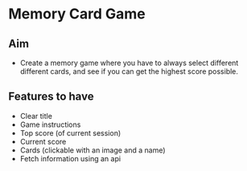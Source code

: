 # Memory Card Game

## Aim

- Create a memory game where you have to always select different different cards, and see if you can get the highest score possible.

## Features to have

- Clear title
- Game instructions
- Top score (of current session)
- Current score
- Cards (clickable with an image and a name)
- Fetch information using an api
